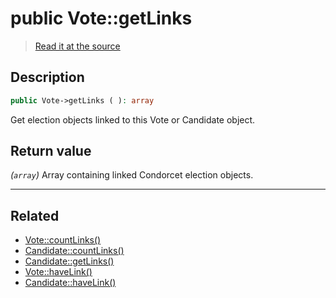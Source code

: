 # public Vote::getLinks

> [Read it at the source](https://github.com/julien-boudry/Condorcet/blob/master/src/Relations/Linkable.php#L56)

## Description    

```php
public Vote->getLinks ( ): array
```

Get election objects linked to this Vote or Candidate object.


## Return value   

*(`array`)* Array containing linked Condorcet election objects.


---------------------------------------

## Related

* [Vote::countLinks()](/Docs/api-reference/Vote%20Class/Vote--countLinks().md)    
* [Candidate::countLinks()](/Docs/api-reference/Candidate%20Class/Candidate--countLinks().md)    
* [Candidate::getLinks()](/Docs/api-reference/Candidate%20Class/Candidate--getLinks().md)    
* [Vote::haveLink()](/Docs/api-reference/Vote%20Class/Vote--haveLink().md)    
* [Candidate::haveLink()](/Docs/api-reference/Candidate%20Class/Candidate--haveLink().md)    
